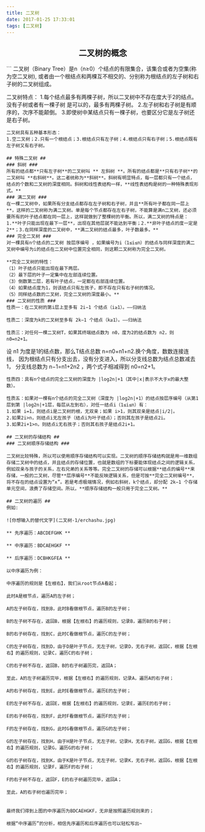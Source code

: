 ```yaml
---
title: 二叉树
date: 2017-01-25 17:33:01
tags: [二叉树]
---
```

<center> 

## 二叉树的概念 ## 
</center>
<!-- more -->
```
二叉树（Binary Tree）是n（n≥0）个结点的有限集合，该集合或者为空集(称为空二叉树),
或者由一个根结点和两棵互不相交的、分别称为根结点的左子树和右子树的二叉树组成。

二叉树特点：
1.每个结点最多有两棵子树，所以二叉树中不存在度大于2的结点。没有子树或者有一棵子树
  是可以的，最多有两棵子树。
2.左子树和右子树是有顺序的，次序不能颠倒。
3.即使树中某结点只有一棵子树，也要区分它是左子树还是右子树。
```
二叉树具有五种基本形态：
1.空二叉树；2.只有一个根结点；3.根结点只有左子树；4.根结点只有右子树；5.根结点既有左子树又有右子树。

## 特殊二叉树 ##
### 斜树 ###
所有的结点都**只有左子树**的二叉树叫 ** 左斜树 **。所有的结点都是**只有右子树**的二叉树叫 **右斜树**。这二者统称为**斜树**。斜树有明显特点，每一层都只有一个结点，结点的个数和二叉树的深度相同。斜树和线性表结构一样，**线性表结构是树的一种特殊表现形式。**
### 满二叉树 ###
在一棵二叉树中，如果所有分支结点都存在左子树和右子树，并且**所有叶子都在同一层上**，这样的二叉树称为满二叉树。单是每个节点都存在左右子树，不能算是满n二叉树，还必须要所有的叶子结点都在同一层上，这样就做到了整棵树的平衡。所以，满二叉树的特点是：1.**叶子只能出现在最下一层**，出现在其他层就不能达到平衡；2.**非叶子结点的度一定是2**；3.在同样深度的二叉树中，**满二叉树的结点最多，叶子数最多。**
### 完全二叉树 ###
对一棵具有n个结点的二叉树 按层序编号 ，如果编号为i（1≤i≤n）的结点与同样深度的满二叉树中编号为i的结点在二叉树中位置完全相同，则这颗二叉树称为完全二叉树。

**完全二叉树的特性：
（1）叶子结点只能出现在最下两层。
（2）最下层的叶子一定集中在左部连续位置。
（3）倒数第二层，若有叶子结点，一定都在右部连续位置。
（4）如果结点度为1，则该结点只有左孩子，即不存在只有右子树的情况。
（5）同样结点数的二叉树，完全二叉树的深度最小。**
### 二叉树的性质 ###
性质一：在二叉树的第i层上至多有 2i−1 个结点（i≥1）。—–归纳法

性质二：深度为k的二叉树至多有 2k−1 个结点（k≥1）。—–归纳法

性质三：对任何一棵二叉树T，如果其终端结点数为 n0，度为2的结点数为 n2，则 n0=n2+1。
```
设 n1 为度是1的结点数，那么T结点总数 n=n0+n1+n2.换个角度，数数连接连线，
因为根结点只有分支出去，没有分支进入，所以分支线总数为结点总数减去1，
分支线总数为 n−1=n1+2n2 ，两个式子相减得到 n0=n2+1。
```
性质四：具有n个结点的完全二叉树的深度为 |log2n|+1（其中|x|表示不大于x的最大整数）。

性质五：如果对一棵有n个结点的完全二叉树（深度为 |log2n|+1）的结点按层序编号（从第1层到第 |log2n|+1层，每层从左到右），对任一结点i（1≤i≤n）有：
1.如果 i=1，则结点i是二叉树的根，无双亲；如果 i>1，则其双亲是结点|i/2|。
2.如果2i>n，则结点i无左孩子（结点i为叶子结点）；否则其左孩子是结点2i。
3.如果2i+1>n，则结点i无右孩子；否则其右孩子是结点2i+1。

## 二叉树的存储结构 ##
### 二叉树顺序存储结构 ###

二叉树比较特殊，所以可以使用顺序存储结构可以实现。二叉树的顺序存储结构就是用一维数组存储二叉树中的结点，并且结点的存储位置，也就是数组的下标要能体现结点之间的逻辑关系，例如双亲与孩子的关系，左右兄弟的关系等等。完全二叉树的存储可以根据**结点的编号**来存储，一般的二叉树，尽管**层序编号**不能反映逻辑关系，但是可按**完全二叉树编号**，将不存在的结点设置为“∧”。若是考虑极端情况，例如右斜树，k个结点，却分配 2k−1 个存储单元空间，浪费了存储空间。所以，**顺序存储结构一般只用于完全二叉树。**

## 二叉树的遍历 ##
例如:

![你想输入的替代文字](二叉树-1/erchashu.jpg)

** 先序遍历：ABCDEFGHK **

** 中序遍历：BDCAEHGKF **

** 后序遍历：DCBHKGFEA **

以中序遍历为例：

中序遍历的规则是【左根右】，我们从root节点A看起；

此时A是根节点，遍历A的左子树；

A的左子树存在，找到B，此时B看做根节点，遍历B的左子树；

B的左子树不存在，返回B，根据【左根右】的遍历规则，记录B，遍历B的右子树；

B的右子树存在，找到C，此时C看做根节点，遍历C的左子树；

C的左子树存在，找到D，由于D是叶子节点，无左子树，记录D，无右子树，返回C，根据【左根右】的遍历规则，记录C，遍历C的右子树；

C的右子树不存在，返回B，B的右子树遍历完，返回A；

至此，A的左子树遍历完毕，根据【左根右】的遍历规则，记录A，遍历A的右子树；

A的右子树存在，找到E，此时E看做根节点，遍历E的左子树；

E的左子树不存在，返回E，根据【左根右】的遍历规则，记录E，遍历E的右子树；

E的右子树存在，找到F，此时F看做根节点，遍历F的左子树；

F的左子树存在，找到G，此时G看做根节点，遍历G的左子树；

G的左子树存在，找到H，由于H是叶子节点，无左子树，记录H，无右子树，返回G，根据【左根右】的遍历规则，记录G，遍历G的右子树；

G的右子树存在，找到K，由于K是叶子节点，无左子树，记录K，无右子树，返回G，根据【左根右】的遍历规则，记录F，遍历F的右子树；

F的右子树不存在，返回F，E的右子树遍历完毕，返回A；

至此，A的右子树也遍历完毕；


最终我们得到上图的中序遍历为BDCAEHGKF，无非是按照遍历规则来的；

根据“中序遍历”的分析，相信先序遍历和后序遍历也可以轻松写出~